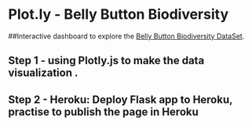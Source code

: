 # Plot.ly - Belly Button Biodiversity

##Interactive dashboard to explore the [Belly Button Biodiversity DataSet](http://robdunnlab.com/projects/belly-button-biodiversity/).

## Step 1 -  using Plotly.js to make the data visualization .

## Step 2 - Heroku: Deploy  Flask app to Heroku, practise to publish  the page in Heroku


